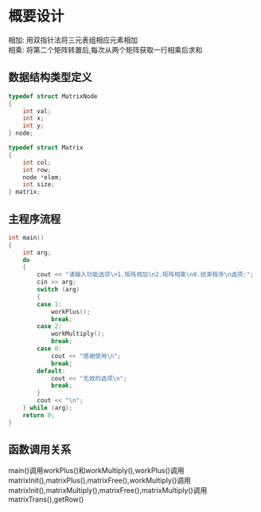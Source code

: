 # 概要设计

相加: 用双指针法将三元表组相应元素相加  
相乘: 将第二个矩阵转置后,每次从两个矩阵获取一行相乘后求和

## 数据结构类型定义

```c++
typedef struct MatrixNode
{
    int val;
    int x;
    int y;
} node;

typedef struct Matrix
{
    int col;
    int row;
    node *elem;
    int size;
} matrix;
```

## 主程序流程

```c++
int main()
{
    int arg;
    do
    {
        cout << "请输入功能选项\n1.矩阵相加\n2.矩阵相乘\n0.结束程序\n选项:";
        cin >> arg;
        switch (arg)
        {
        case 1:
            workPlus();
            break;
        case 2:
            workMultiply();
            break;
        case 0:
            cout << "感谢使用\n";
            break;
        default:
            cout << "无效的选项\n";
            break;
        }
        cout << "\n";
    } while (arg);
    return 0;
}
```

## 函数调用关系

main()调用workPlus()和workMultiply(),workPlus()调用matrixInit(),matrixPlus(),matrixFree(),workMultiply()调用matrixInit(),matrixMultiply(),matrixFree(),matrixMultiply()调用matrixTrans(),getRow()
